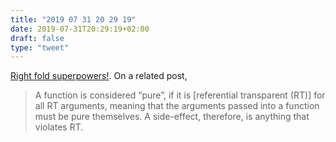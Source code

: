 ```yaml
---
title: "2019 07 31 20 29 19"
date: 2019-07-31T20:29:19+02:00
draft: false
type: "tweet"
---
```

[Right fold superpowers!](https://hmemcpy.com/2019/07/right-fold-superpowers/). On a related post, 

> A function is considered “pure”, if it is [referential transparent (RT)] for all RT arguments, meaning that the arguments passed into a function must be pure themselves. A side-effect, therefore, is anything that violates RT.
